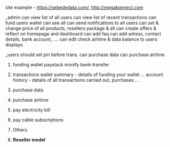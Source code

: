site example - https://sebededata.com/, http://megakonnect.com

\_admin
can view list of all users
can view list of recent transactions
can fund users wallet
can see all 
can send notifications to all users
can set & change price of all products, resellers package & all
can create offers & reflect on homepage and dashboard
can add faq
can add adress, contact details, bank account, ....
can edit check airtime & data balance to users displays

\_users
should set pin before trans.
can purchase data
can purchase airtime

1.  funding wallet
    paystack
    monify
    bank-transfer

2.  transactions
    wallet summary - details of funding your wallet ...
    account history - details of all transactions carried out, purchases ...

3. purchase data

4. purchase airtime

5. pay electricity bill

6. pay cable subscriptions

7. Others

8. **Reseller model**



